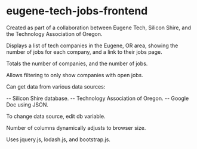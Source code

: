# eugene-tech-jobs-frontend

Created as part of a collaboration between Eugene Tech, Silicon Shire, and the Technology Association of Oregon. 

Displays a list of tech companies in the Eugene, OR area, showing the number of jobs for each company, and a link to their jobs page. 

Totals the number of companies, and the number of jobs. 

Allows filtering to only show companies with open jobs. 

Can get data from various data sources:

-- Silicon Shire database. 
-- Technology Association of Oregon. 
-- Google Doc using JSON. 

To change data source, edit db variable. 

Number of columns dynamically adjusts to browser size. 

Uses jquery.js, lodash.js, and bootstrap.js. 

